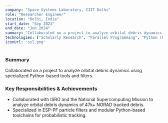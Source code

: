```yaml
---
company: "Space Systems Laboratory, IIIT Delhi"
role: "Researcher Engineer"
location: "Delhi, India"
start_date: "Sep 2023"
end_date: "Jun 2024"
summary: "Collaborated on a project to analyze orbital debris dynamics using specialized Python-based tools and filters."
technologies: ["Scholarly Research", "Parallel Programming", "Python (Programming Language)", "Git"]
iconUrl: 'ssl.png'
---
```


### Summary
Collaborated on a project to analyze orbital debris dynamics using specialized Python-based tools and filters.

### Key Responsibilities & Achievements
- Collaborated with ISRO and the National Supercomputing Mission to analyze orbital debris dynamics of 47k+ NORAD tracked debris.
- Specialized in ESP-PF particle filters and modular Python-based toolchains for probabilistic tracking.